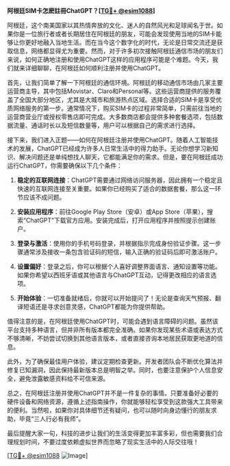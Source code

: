 **阿根廷SIM卡怎麽註冊ChatGPT？[[TG💪+ @esim1088](https://t.me/s/esim1088)]**

阿根廷，这个南美国家以其热情奔放的文化、迷人的自然风光和足球闻名于世。如果你是一位旅行者或者长期居住在阿根廷的朋友，可能会发现使用当地的SIM卡能够让你更好地融入当地生活。而在当今这个数字化的时代，无论是日常交流还是获取信息，网络都显得尤为重要。然而，对于许多初次接触阿根廷通信市场的朋友们来说，如何正确地注册和使用ChatGPT这样的应用程序可能是个难题。今天，我们就来详细聊聊，在阿根廷如何顺利注册并使用ChatGPT。

首先，让我们简单了解一下阿根廷的通信环境。阿根廷的移动通信市场由几家主要运营商主导，其中包括Movistar、Claro和Personal等。这些运营商提供的服务覆盖了全国大部分地区，尤其是大城市和旅游热点区域。选择合适的SIM卡是享受优质网络服务的第一步。通常情况下，购买SIM卡的过程非常简单，只需前往当地的运营商营业厅或授权零售店即可完成。大多数商店都会提供多种套餐选项，包括数据流量、通话时长以及短信数量等，用户可以根据自己的需求进行选择。

接下来，我们进入正题——如何在阿根廷注册并使用ChatGPT。随着人工智能技术的发展，ChatGPT已经成为许多人日常生活中的得力助手。无论你想学习新知识、解决问题还是单纯想找人聊天，它都能满足你的需求。但是，要在阿根廷成功运行ChatGPT，你需要确保以下几个条件：

1. **稳定的互联网连接**：ChatGPT需要通过网络访问服务器，因此拥有一个稳定且快速的互联网连接至关重要。如果你已经购买了适合的数据套餐，那么这一环节应该不成问题。

2. **安装应用程序**：前往Google Play Store（安卓）或App Store（苹果），搜索“ChatGPT”下载官方应用。安装完成后，打开应用程序并按照提示创建账户。

3. **登录与激活**：使用你的手机号码登录，并根据指示完成身份验证步骤。这一步骤通常涉及接收一条包含验证码的短信，输入正确的验证码后即可激活账户。

4. **设置偏好**：登录之后，你可以根据个人喜好调整界面语言、通知设置等功能。如果你希望以西班牙语或其他语言与ChatGPT互动，记得更改相应的语言选项。

5. **开始体验**：一切准备就绪后，你就可以开始提问了！无论是查询天气预报、翻译短语还是寻求创意灵感，ChatGPT都能为你提供帮助。

值得注意的是，在阿根廷使用ChatGPT时，可能会遇到语言障碍的问题。虽然该平台支持多种语言，但并非所有版本都完全准确。如果你发现某些术语或表达方式不够清晰，不妨尝试切换到其他语言版本，或者直接咨询本地居民获取更地道的信息。

此外，为了确保最佳用户体验，建议定期检查更新。开发者团队会不断优化算法并修复已知漏洞，因此保持最新版本总是明智之举。同时，也要注意保护个人信息安全，避免泄露敏感资料给不可信来源。

总之，在阿根廷注册并使用ChatGPT并不是一件复杂的事情。只要准备好必要的硬件设备和网络资源，遵循上述指南操作，你就能够轻松享受到这款强大工具带来的便利。当然啦，如果你对具体细节还有疑问，也可以随时向身边懂行的朋友求助，毕竟“三人行必有我师”。

最后提醒大家一句，科技的进步让我们的生活变得更加丰富多彩，但也需要我们合理规划时间，不要过度依赖虚拟世界而忽略了现实生活中的人际交往哦！

[[TG💪+ @esim1088](https://t.me/s/esim1088) ![Image](https://i.postimg.cc/4NQfJmqS/Snipaste-2025-05-13-00-14-12.png)]